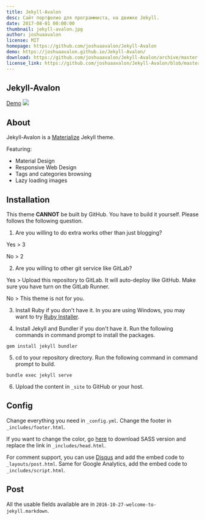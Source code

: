 ```yaml
---
title: Jekyll-Avalon
desc: Сайт портфолио для программиста, на движке Jekyll.
date: 2017-08-01 00:00:00
thumbnail: jekyll-avalon.jpg
author: joshuaavalon
license: MIT
homepage: https://github.com/joshuaavalon/Jekyll-Avalon
demo: https://joshuaavalon.github.io/Jekyll-Avalon/
download: https://github.com/joshuaavalon/Jekyll-Avalon/archive/master.zip
license_link: https://github.com/joshuaavalon/Jekyll-Avalon/blob/master/LICENSE
---
```

## Jekyll-Avalon
[Demo](http://joshuaavalon.github.io/Jekyll-Avalon)
![](https://raw.githubusercontent.com/joshuaavalon/Jekyll-Avalon/master/_screenshot/001.png?raw=true)

## About
Jekyll-Avalon is a [Materialize](https://github.com/dogfalo/materialize) Jekyll theme.

Featuring:
* Material Design
* Responsive Web Design
* Tags and categories browsing
* Lazy loading images

## Installation
This theme **CANNOT** be built by GitHub. You have to build it yourself.
Please follows the following question.

1. Are you willing to do extra works other than just blogging?

 Yes > 3
 
 No > 2

2. Are you willing to other git service like GitLab?

 Yes > Upload this repository to GitLab. It will auto-deploy like GitHub. Make sure you have turn on the GitLab Runner.
 
 No > This theme is not for you.

3. Install Ruby if you don't have it. In you are using Windows, you may want to try [Ruby Installer](http://rubyinstaller.org/).

4. Install Jekyll and Bundler if you don't have it. Run the following commands in command prompt to install the packages.
 ```
 gem install jekyll bundler
 ```

5. cd to your repository directory. Run the following command in command prompt to build.
 ```
 bundle exec jekyll serve
 ```
6. Upload the content in `_site` to GitHub or your host.

## Config
Change everything you need in `_config.yml`. Change the footer in `_includes/footer.html`.

If you want to change the color, go [here](https://github.com/dogfalo/materialize) to download SASS version 
and replace the link in `_includes/head.html`.

For comment support, you can use [Disqus](https://disqus.com/) and add the embed code to `_layouts/post.html`.
Same for Google Analytics, add the embed code to `_includes/script.html`.

## Post
All the usable fields available are in `2016-10-27-welcome-to-jekyll.markdown`.
